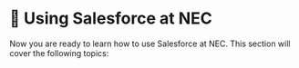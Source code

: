 # 🤝 Using Salesforce at NEC

Now you are ready to learn how to use Salesforce at NEC. This section will cover the following topics: